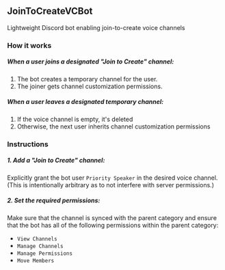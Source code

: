 ## JoinToCreateVCBot
Lightweight Discord bot enabling join-to-create voice channels

### How it works
##### When a user joins a designated "Join to Create" channel:
1. The bot creates a temporary channel for the user.
2. The joiner gets channel customization permissions.

##### When a user leaves a designated temporary channel:
1. If the voice channel is empty, it's deleted
2. Otherwise, the next user inherits channel customization permissions

### Instructions
##### 1. Add a "Join to Create" channel:
Explicitly grant the bot user `Priority Speaker` in the desired voice channel. (This is intentionally arbitrary as to not interfere with server permissions.)

##### 2. Set the required permissions:
Make sure that the channel is synced with the parent category and ensure that the bot has all of the following permissions within the parent category:
- `View Channels`
- `Manage Channels`
- `Manage Permissions`
- `Move Members`
